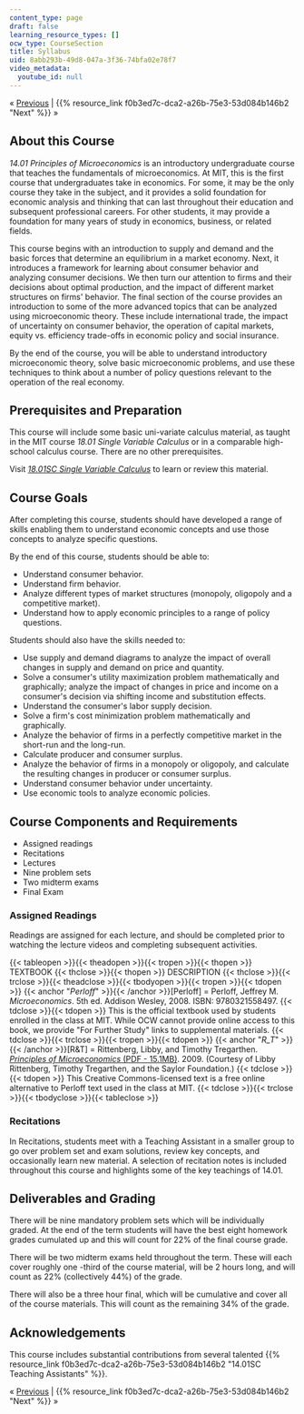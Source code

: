 ```yaml
---
content_type: page
draft: false
learning_resource_types: []
ocw_type: CourseSection
title: Syllabus
uid: 8abb293b-49d8-047a-3f36-74bfa02e78f7
video_metadata:
  youtube_id: null
---
```

« [Previous](../../) | {{% resource_link f0b3ed7c-dca2-a26b-75e3-53d084b146b2 "Next" %}} »

## About this Course

_14.01 Principles of Microeconomics_ is an introductory undergraduate course that teaches the fundamentals of microeconomics. At MIT, this is the first course that undergraduates take in economics. For some, it may be the only course they take in the subject, and it provides a solid foundation for economic analysis and thinking that can last throughout their education and subsequent professional careers. For other students, it may provide a foundation for many years of study in economics, business, or related fields.

This course begins with an introduction to supply and demand and the basic forces that determine an equilibrium in a market economy. Next, it introduces a framework for learning about consumer behavior and analyzing consumer decisions. We then turn our attention to firms and their decisions about optimal production, and the impact of different market structures on firms' behavior. The final section of the course provides an introduction to some of the more advanced topics that can be analyzed using microeconomic theory. These include international trade, the impact of uncertainty on consumer behavior, the operation of capital markets, equity vs. efficiency trade-offs in economic policy and social insurance.

By the end of the course, you will be able to understand introductory microeconomic theory, solve basic microeconomic problems, and use these techniques to think about a number of policy questions relevant to the operation of the real economy.

## Prerequisites and Preparation

This course will include some basic uni-variate calculus material, as taught in the MIT course _18.01 Single Variable Calculus_ or in a comparable high-school calculus course. There are no other prerequisites.

Visit [_18.01SC Single Variable Calculus_](/courses/18-01sc-single-variable-calculus-fall-2010) to learn or review this material.

## Course Goals

After completing this course, students should have developed a range of skills enabling them to understand economic concepts and use those concepts to analyze specific questions.

By the end of this course, students should be able to:

- Understand consumer behavior.
- Understand firm behavior.
- Analyze different types of market structures (monopoly, oligopoly and a competitive market).
- Understand how to apply economic principles to a range of policy questions.

Students should also have the skills needed to:

- Use supply and demand diagrams to analyze the impact of overall changes in supply and demand on price and quantity.
- Solve a consumer's utility maximization problem mathematically and graphically; analyze the impact of changes in price and income on a consumer's decision via shifting income and substitution effects.
- Understand the consumer's labor supply decision.
- Solve a firm's cost minimization problem mathematically and graphically.
- Analyze the behavior of firms in a perfectly competitive market in the short-run and the long-run.
- Calculate producer and consumer surplus.
- Analyze the behavior of firms in a monopoly or oligopoly, and calculate the resulting changes in producer or consumer surplus.
- Understand consumer behavior under uncertainty.
- Use economic tools to analyze economic policies.

## Course Components and Requirements

- Assigned readings
- Recitations
- Lectures
- Nine problem sets
- Two midterm exams
- Final Exam

### Assigned Readings

Readings are assigned for each lecture, and should be completed prior to watching the lecture videos and completing subsequent activities.

{{< tableopen >}}{{< theadopen >}}{{< tropen >}}{{< thopen >}}
TEXTBOOK
{{< thclose >}}{{< thopen >}}
DESCRIPTION
{{< thclose >}}{{< trclose >}}{{< theadclose >}}{{< tbodyopen >}}{{< tropen >}}{{< tdopen >}}
{{< anchor "_Perloff_" >}}{{< /anchor >}}\[Perloff\] = Perloff, Jeffrey M. _Microeconomics_. 5th ed. Addison Wesley, 2008. ISBN: 9780321558497.
{{< tdclose >}}{{< tdopen >}}
This is the official textbook used by students enrolled in the class at MIT. While OCW cannot provide online access to this book, we provide "For Further Study" links to supplemental materials.
{{< tdclose >}}{{< trclose >}}{{< tropen >}}{{< tdopen >}}
{{< anchor "_R_T_" >}}{{< /anchor >}}\[R&T\] = Rittenberg, Libby, and Timothy Tregarthen. [_Principles of Microeconomics_ (PDF - 15.1MB)](/ans7870/14/14.01SC/MIT14_01SCF11_rttext.pdf). 2009. (Courtesy of Libby Rittenberg, Timothy Tregarthen, and the Saylor Foundation.)
{{< tdclose >}}{{< tdopen >}}
This Creative Commons-licensed text is a free online alternative to Perloff text used in the class at MIT.
{{< tdclose >}}{{< trclose >}}{{< tbodyclose >}}{{< tableclose >}}

### Recitations

In Recitations, students meet with a Teaching Assistant in a smaller group to go over problem set and exam solutions, review key concepts, and occasionally learn new material. A selection of recitation notes is included throughout this course and highlights some of the key teachings of 14.01.

## Deliverables and Grading

There will be nine mandatory problem sets which will be individually graded. At the end of the term students will have the best eight homework grades cumulated up and this will count for 22% of the final course grade.

There will be two midterm exams held throughout the term. These will each cover roughly one -third of the course material, will be 2 hours long, and will count as 22% (collectively 44%) of the grade.

There will also be a three hour final, which will be cumulative and cover all of the course materials. This will count as the remaining 34% of the grade.

## Acknowledgements

This course includes substantial contributions from several talented {{% resource_link f0b3ed7c-dca2-a26b-75e3-53d084b146b2 "14.01SC Teaching Assistants" %}}.

« [Previous](../../) | {{% resource_link f0b3ed7c-dca2-a26b-75e3-53d084b146b2 "Next" %}} »
